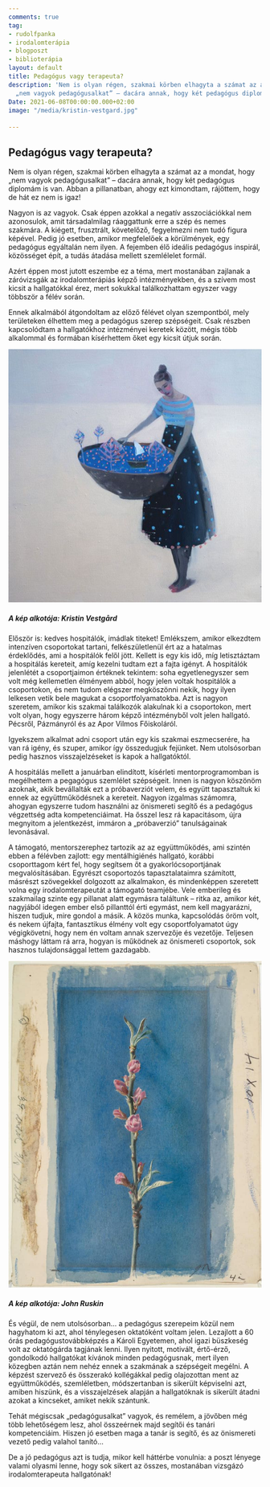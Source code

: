 ```yaml
---
comments: true
tag:
- rudolfpanka
- irodalomterápia
- blogposzt
- biblioterápia
layout: default
title: Pedagógus vagy terapeuta?
description: 'Nem is olyan régen, szakmai körben elhagyta a számat az a mondat, hogy
  „nem vagyok pedagógusalkat” – dacára annak, hogy két pedagógus diplomám is van. '
Date: 2021-06-08T00:00:00.000+02:00
image: "/media/kristin-vestgard.jpg"

---
```

## Pedagógus vagy terapeuta?

Nem is olyan régen, szakmai körben elhagyta a számat az a mondat, hogy „nem vagyok pedagógusalkat” – dacára annak, hogy két pedagógus diplomám is van. Abban a pillanatban, ahogy ezt kimondtam, rájöttem, hogy de hát ez nem is igaz!

Nagyon is az vagyok. Csak éppen azokkal a negatív asszociációkkal nem azonosulok, amit társadalmilag ráaggattunk erre a szép és nemes szakmára. A kiégett, frusztrált, követelőző, fegyelmezni nem tudó figura képével. Pedig jó esetben, amikor megfelelőek a körülmények, egy pedagógus egyáltalán nem ilyen. A fejemben élő ideális pedagógus inspirál, közösséget épít, a tudás átadása mellett szemlélelet formál.

Azért éppen most jutott eszembe ez a téma, mert mostanában zajlanak a záróvizsgák az irodalomterápiás képző intézményekben, és a szívem most kicsit a hallgatókkal érez, mert sokukkal találkozhattam egyszer vagy többször a félév során.

Ennek alkalmából átgondoltam az előző félévet olyan szempontból, mely területeken élhettem meg a pedagógus szerep szépségeit. Csak részben kapcsolódtam a hallgatókhoz intézményei keretek között, mégis több alkalommal és formában kísérhettem őket egy kicsit útjuk során.

![](/media/kristin-vestgard.jpg)

##### A kép alkotója: Kristin Vestgård

Először is: kedves hospitálók, imádlak titeket! Emlékszem, amikor elkezdtem intenzíven csoportokat tartani, felkészületlenül ért az a hatalmas érdeklődés, ami a hospitálók felől jött. Kellett is egy kis idő, míg letisztáztam a hospitálás kereteit, amíg kezelni tudtam ezt a fajta igényt. A hospitálók jelenlétét a csoportjaimon értéknek tekintem: soha egyetlenegyszer sem volt még kellemetlen élményem abból, hogy jelen voltak hospitálók a csoportokon, és nem tudom elégszer megköszönni nekik, hogy ilyen lelkesen vetik bele magukat a csoportfolyamatokba. Azt is nagyon szeretem, amikor kis szakmai találkozók alakulnak ki a csoportokon, mert volt olyan, hogy egyszerre három képző intézményből volt jelen hallgató. Pécsről, Pázmányról és az Apor Vilmos Főiskoláról.

Igyekszem alkalmat adni csoport után egy kis szakmai eszmecserére, ha van rá igény, és szuper, amikor így összedugjuk fejünket. Nem utolsósorban pedig hasznos visszajelzéseket is kapok a hallgatóktól.

A hospitálás mellett a januárban elindított, kísérleti mentorprogramomban is megélhettem a pegagógus szemlélet szépségeit. Innen is nagyon köszönöm azoknak, akik bevállalták ezt a próbaverziót velem, és együtt tapasztaltuk ki ennek az együttműködésnek a kereteit. Nagyon izgalmas számomra, ahogyan egyszerre tudom használni az önismereti segítő és a pedagógus végzettség adta kompetenciáimat. Ha ősszel lesz rá kapacitásom, újra megnyitom a jelentkezést, immáron a „próbaverzió” tanulságainak levonásával.

A támogató, mentorszerephez tartozik az az együttműködés, ami szintén ebben a félévben zajlott: egy mentálhigiénés hallgató, korábbi csoporttagom kért fel, hogy segítsem őt a gyakorlócsoportjának megvalósításában. Egyrészt csoportozós tapasztalataimra számított, másrészt szövegekkel dolgozott az alkalmakon, és mindenképpen szeretett volna egy irodalomterapeutát a támogató teamjébe. Vele emberileg és szakmailag szinte egy pillanat alatt egymásra találtunk – ritka az, amikor két, nagyjából idegen ember első pillanttól érti egymást, nem kell magyarázni, hiszen tudjuk, mire gondol a másik. A közös munka, kapcsolódás öröm volt, és nekem újfajta, fantasztikus élmény volt egy csoportfolyamatot úgy végigkövetni, hogy nem én voltam annak szervezője és vezetője. Teljesen máshogy láttam rá arra, hogyan is működnek az önismereti csoportok, sok hasznos tulajdonsággal lettem gazdagabb.

![](/media/john-ruskin.jpg)

##### A kép alkotója: John Ruskin

És végül, de nem utolsósorban... a pedagógus szerepeim közül nem hagyhatom ki azt, ahol ténylegesen oktatóként voltam jelen. Lezajlott a 60 órás pedagógustovábbképzés a Károli Egyetemen, ahol igazi büszkeség volt az oktatógárda tagjának lenni. Ilyen nyitott, motivált, értő-érző, gondolkodó hallgatókat kívánok minden pedagógusnak, mert ilyen közegben aztán nem nehéz ennek a szakmának a szépségeit megélni. A képzést szervező és összerakó kollégákkal pedig olajozottan ment az együttműködés, szemléletben, módszertanban is sikerült képviselni azt, amiben hiszünk, és a visszajelzések alapján a hallgatóknak is sikerült átadni azokat a kincseket, amiket nekik szántunk.

Tehát mégiscsak „pedagógusalkat” vagyok, és remélem, a jövőben még több lehetőségem lesz, ahol összeérnek majd segítői és tanári kompetenciáim. Hiszen jó esetben maga a tanár is segítő, és az önismereti vezető pedig valahol tanító...

De a jó pedagógus azt is tudja, mikor kell háttérbe vonulnia: a poszt lényege valami olyasmi lenne, hogy sok sikert az összes, mostanában vizsgázó irodalomterapeuta hallgatónak!